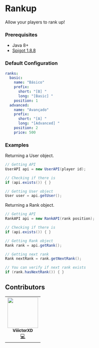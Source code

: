 # Rankup
Allow your players to rank up!

### Prerequisites
* Java 8+
* [Spigot 1.8.8](https://cdn.getbukkit.org/spigot/spigot-1.8.8-R0.1-SNAPSHOT-latest.jar)

### Default Configuration
```yml
ranks:
  basic:
    name: "Básico"
    prefix:
      short: "[B] "
      long: "[Basic] "
    position: 1
  advanced:
    name: "Avançado"
    prefix:
      short: "[A] "
      long: "[Advanced] "
    position: 2
    price: 500
```

### Examples
Returning a User object.
```java
// Getting API
UserAPI api = new UserAPI(player id);

// Checking if there is
if (api.exists()) { }

// Getting User object
User user = api.getUser();
```

Returning a Rank object.
```java
// Getting API
RankAPI api = new RankAPI(rank position);

// Checking if there is
if (api.exists()) { }

// Getting Rank object
Rank rank = api.getRank();

// Getting next rank
Rank nextRank = rank.getNextRank();

// You can verify if next rank exists
if (rank.hasNextRank()) { }
```

## Contributors
<table>
  <tr>
    <td align="center"><a href="https://github.com/ViiictorXD">
<img src="https://avatars3.githubusercontent.com/u/38568440?v=4" width="100px;" alt=""/><br /><sub><b>ViiictorXD</b></sub></a><br /><a href="https://github.com/MinecraftPluginBase/rankup-plugin/commits?author=ViiictorXD" title="Code">💻</a></td>
  </tr>
</table>
